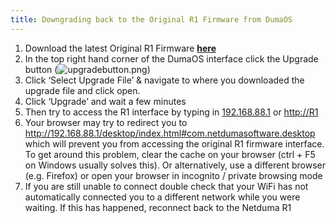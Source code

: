 ```yaml
---
title: Downgrading back to the Original R1 Firmware from DumaOS
---
```


1. Download the latest Original R1 Firmware [**here**](https://www.dropbox.com/s/701ezvt4qmezdgu/R1-v-1-03-6j.sig?dl=0)
2. In the top right hand corner of the DumaOS interface click the Upgrade button (![upgradebutton.png](C:\Git\public-wiki\content\docs\dumaos-3\dumaos-on-the-netduma-r1\downgradingbacktotheoriginalr1firmwarefromdumaos\upgradebutton.png))
3. Click ‘Select Upgrade File’ & navigate to where you downloaded the upgrade file and click open.
4. Click ‘Upgrade’ and wait a few minutes 
5. Then try to access the R1 interface by typing in [192.168.88.1](http://192.168.88.1) or [http://R1](http://R1.%C2%A0) 
6. Your browser may try to redirect you to http://192.168.88.1/desktop/index.html#com.netdumasoftware.desktop which will prevent you from accessing the original R1 firmware interface. To get around this problem, clear the cache on your browser (ctrl + F5 on Windows usually solves this). Or alternatively, use a different browser (e.g. Firefox) or open your browser in incognito / private browsing mode
7. If you are still unable to connect double check that your WiFi has not automatically connected you to a different network while you were waiting. If this has happened, reconnect back to the Netduma R1
